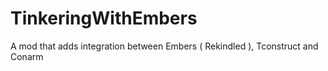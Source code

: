 # TinkeringWithEmbers
A mod that adds integration between Embers ( Rekindled ), Tconstruct and Conarm

